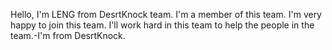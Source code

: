 Hello, I'm LENG from DesrtKnock team. I'm a member of this team. I'm very happy to join this team. I'll work hard in this team to help the people in the team.-I'm from DesrtKnock.
